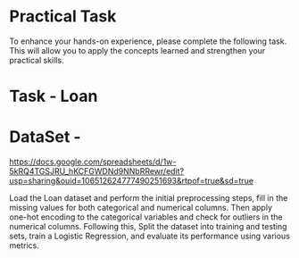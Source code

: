 # Practical Task
To enhance your hands-on experience, please complete the following task. This will allow you to apply the concepts learned and strengthen your practical skills.

# Task  - Loan
# DataSet -
https://docs.google.com/spreadsheets/d/1w-5kRQ4TGSJRU_hKCFGWDNd9NNbRRewr/edit?usp=sharing&ouid=106512624777490251693&rtpof=true&sd=true

Load the Loan dataset and perform the initial preprocessing steps, fill in the missing values for both categorical and numerical columns. Then apply one-hot encoding to the categorical variables and check for outliers in the numerical columns. Following this, Split the dataset into training and testing sets, train a Logistic Regression, and evaluate its performance using various metrics.

